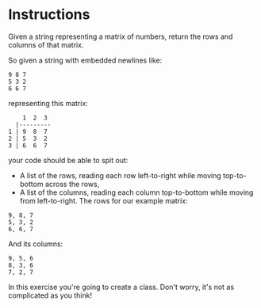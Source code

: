 # Instructions

Given a string representing a matrix of numbers, return the rows and columns of that matrix.

So given a string with embedded newlines like:
```
9 8 7
5 3 2
6 6 7
```
representing this matrix:

```
    1  2  3
  |---------
1 | 9  8  7
2 | 5  3  2
3 | 6  6  7
```
your code should be able to spit out:

- A list of the rows, reading each row left-to-right while moving top-to-bottom across the rows,
- A list of the columns, reading each column top-to-bottom while moving from left-to-right.
The rows for our example matrix:
```
9, 8, 7
5, 3, 2
6, 6, 7
```
And its columns:
```
9, 5, 6
8, 3, 6
7, 2, 7
```
In this exercise you're going to create a class. Don't worry, it's not as complicated as you think!

